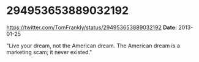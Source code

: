 # 294953653889032192
https://twitter.com/TomFrankly/status/294953653889032192
**Date:** 2013-01-25

"Live your dream, not the American dream. The American dream is a marketing scam; it never existed."
